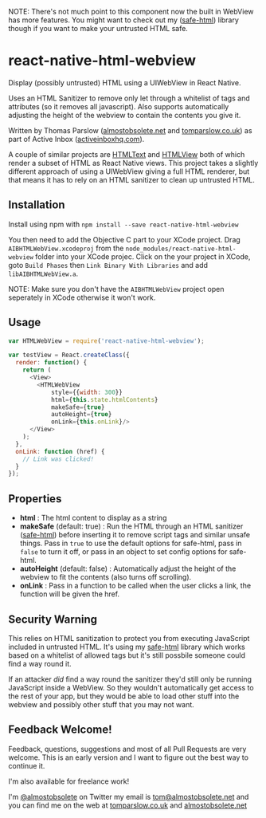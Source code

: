 NOTE: There's not much point to this component now the built in WebView has more features. You might want to check out my ([safe-html](http://github.com/almost/safe-html)) library though if you want to make your untrusted HTML safe.

# react-native-html-webview

Display (possibly untrusted) HTML using a UIWebView in React Native.

Uses an HTML Sanitizer to remove only let through a whitelist of tags
and attributes (so it removes all javascript). Also supports
automatically adjusting the height of the webview to contain the
contents you give it.

Written by Thomas Parslow
([almostobsolete.net](http://almostobsolete.net) and
[tomparslow.co.uk](http://tomparslow.co.uk)) as part of Active Inbox
([activeinboxhq.com](http://activeinboxhq.com/)).

A couple of similar projects are
[HTMLText](https://github.com/siuying/react-native-htmltext) and
[HTMLView](https://github.com/jsdf/react-native-htmlview) both of
which render a subset of HTML as React Native views. This project
takes a slightly different approach of using a UIWebView giving a full
HTML renderer, but that means it has to rely on an HTML sanitizer to
clean up untrusted HTML.

## Installation

Install using npm with `npm install --save react-native-html-webview`

You then need to add the Objective C part to your XCode project. Drag
`AIBHTMLWebView.xcodeproj` from the
`node_modules/react-native-html-webview` folder into your XCode
projec. Click on the your project in XCode, goto `Build Phases` then
`Link Binary With Libraries` and add `libAIBHTMLWebView.a`.

NOTE: Make sure you don't have the `AIBHTMLWebView` project open seperately in XCode otherwise it won't work.

## Usage

```javascript
var HTMLWebView = require('react-native-html-webview');

var testView = React.createClass({
  render: function() {
    return (
      <View>
        <HTMLWebView
            style={{width: 300}}
            html={this.state.htmlContents}
            makeSafe={true}
            autoHeight={true}
            onLink={this.onLink}/>
      </View>
    );
  },
  onLink: function (href) {
    // Link was clicked!
  }
});
```

## Properties

- **html** : The html content to display as a string
- **makeSafe** (default: true) : Run the HTML through an HTML
    sanitizer ([safe-html](http://github.com/almost/safe-html)) before
    inserting it to remove script tags and similar unsafe things. Pass
    in `true` to use the default options for safe-html, pass in
    `false` to turn it off, or pass in an object to set config options
    for safe-html.
- **autoHeight** (default: false) : Automatically adjust the height of
    the webview to fit the contents (also turns off scrolling).
- **onLink** : Pass in a function to be called when the user clicks a
    link, the function will be given the href.

## Security Warning

This relies on HTML sanitization to protect you from executing
JavaScript included in untrusted HTML. It's using my
[safe-html](https://www.npmjs.com/package/safe-html) library which
works based on a whitelist of allowed tags but it's still possbile
someone could find a way round it.

If an attacker *did* find a way round the sanitizer they'd still only
be running JavaScript inside a WebView. So they wouldn't automatically
get access to the rest of your app, but they would be able to load
other stuff into the webview and possibly other stuff that you may not
want.

## Feedback Welcome!

Feedback, questions, suggestions and most of all Pull Requests are
very welcome. This is an early version and I want to figure out the
best way to continue it.

I'm also available for freelance work!

I'm [@almostobsolete](http://twitter.com/almostobsolete) on Twitter my
email is [tom@almostobsolete.net](mailto:tom@almostobsolete.net) and
you can find me on the web at
[tomparslow.co.uk](http://tomparslow.co.uk) and
[almostobsolete.net](http://almostobsolete.net)
